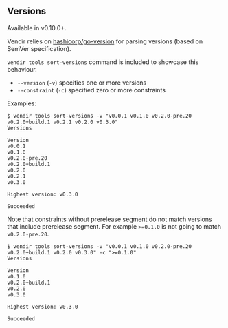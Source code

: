 ## Versions

Available in v0.10.0+.

Vendir relies on [hashicorp/go-version](https://github.com/hashicorp/go-version) for parsing versions (based on SemVer specification). 

`vendir tools sort-versions` command is included to showcase this behaviour.

- `--version` (`-v`) specifies one or more versions
- `--constraint` (`-c`) specified zero or more constraints

Examples:

```
$ vendir tools sort-versions -v "v0.0.1 v0.1.0 v0.2.0-pre.20 v0.2.0+build.1 v0.2.1 v0.2.0 v0.3.0"
Versions

Version
v0.0.1
v0.1.0
v0.2.0-pre.20
v0.2.0+build.1
v0.2.0
v0.2.1
v0.3.0

Highest version: v0.3.0

Succeeded
```

Note that constraints without prerelease segment do not match versions that include prerelease segment. For example `>=0.1.0` is not going to match `v0.2.0-pre.20`.

```
$ vendir tools sort-versions -v "v0.0.1 v0.1.0 v0.2.0-pre.20 v0.2.0+build.1 v0.2.0 v0.3.0" -c ">=0.1.0"
Versions

Version
v0.1.0
v0.2.0+build.1
v0.2.0
v0.3.0

Highest version: v0.3.0

Succeeded
```
